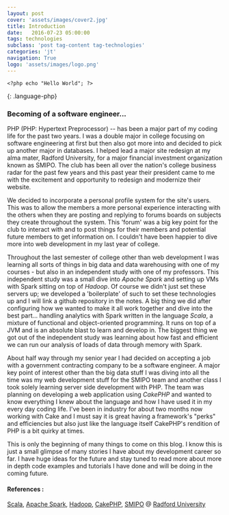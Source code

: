 ```yaml
---
layout: post
cover: 'assets/images/cover2.jpg'
title: Introduction
date:   2016-07-23 05:00:00
tags: technologies
subclass: 'post tag-content tag-technologies'
categories: 'jt'
navigation: True
logo: 'assets/images/logo.png'
---
```


~~~
<?php echo "Hello World"; ?>
~~~
{: .language-php}

### Becoming of a software engineer...

PHP (PHP: Hypertext Preprocessor) -- has been a major part of my coding life for the past two years. I was a double major in college focusing on software engineering at first but then also got more into and decided to pick up another major in databases. I helped lead a major site redesign at my alma mater, Radford University, for a major financial investment organization known as SMIPO. The club has been all over the nation's college business radar for the past few years and this past year their president came to me with the excitement and opportunity to redesign and modernize their website.

We decided to incorporate a personal profile system for the site's users. This was to allow the members a more personal experience interacting with the others when they are posting and replying to forums boards on subjects they create throughout the system. This 'forum' was a big key point for the club to interact with and to post things for their members and potential future members to get information on. I couldn't have been happier to dive more into web development in my last year of college.

Throughout the last semester of college other than web development I was learning all sorts of things in big data and data warehousing with one of my courses - but also in an independent study with one of my professors. This independent study was a small dive into *Apache Spark* and setting up VMs with Spark sitting on top of *Hadoop*. Of course we didn't just set these servers up; we developed a 'boilerplate' of such to set these technologies up and I will link a github repository in the notes. A big thing we did after configuring how we wanted to make it all work together and dive into the best part... handling analytics with Spark written in the language *Scala*, a mixture of functional and object-oriented programming. It runs on top of a JVM and is an absolute blast to learn and develop in. The biggest thing we got out of the independent study was learning about how fast and efficient we can run our analysis of loads of data through memory with Spark.

About half way through my senior year I had decided on accepting a job with a government contracting company to be a software engineer. A major key point of interest other than the big data stuff I was diving into all the time was my web development stuff for the SMIPO team and another class I took solely learning server side development with PHP. The team was planning on developing a web application using *CakePHP* and wanted to know everything I knew about the language and how I have used it in my every day coding life. I've been in industry for about two months now working with Cake and I must say it is great having a framework's "perks" and efficiencies but also just like the language itself CakePHP's rendition of PHP is a bit quirky at times.

This is only the beginning of many things to come on this blog. I know this is just a small glimpse of many stories I have about my development career so far. I have huge ideas for the future and stay tuned to read more about more in depth code examples and tutorials I have done and will be doing in the coming future.


#### References :
[Scala](http://www.scala-lang.org/), [Apache Spark](http://spark.apache.org/), [Hadoop](http://hadoop.apache.org/), [CakePHP](http://cakephp.org/), [SMIPO](https://php.radford.edu/~smipo/) @ [Radford University](http://www.radford.edu)
